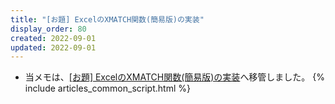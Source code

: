 ```yaml
---
title: "[お題] ExcelのXMATCH関数(簡易版)の実装"
display_order: 80
created: 2022-09-01
updated: 2022-09-01
---
```

- 当メモは、[[お題] ExcelのXMATCH関数(簡易版)の実装](https://thinktwice.tech/it/problem/implementation_of_excels_xmatch_function_simplified_version/)へ移管しました。
{% include articles_common_script.html %}
